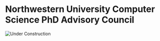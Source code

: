 # Northwestern University Computer Science PhD Advisory Council
![Under Construction](http://www.animatedgif.net/underconstruction/5consbar2_e0.gif)
